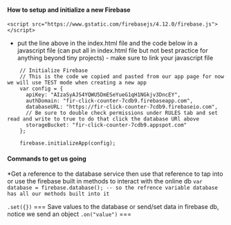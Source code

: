 #### How to setup and initialize a new Firebase
`<script src="https://www.gstatic.com/firebasejs/4.12.0/firebase.js"></script>` 
* put the line above in the index.html file and the code below in a javascript file (can put all in index.html file but not best practice for anything beyond tiny projects) - make sure to link your javascript file


```
    // Initialize Firebase
    // This is the code we copied and pasted from our app page for now we will use TEST mode when creating a new app
    var config = {
      apiKey: "AIzaSyAJS4YQWU5DmESeYueG1qH1NGkjv3DncEY",
      authDomain: "fir-click-counter-7cdb9.firebaseapp.com",
      databaseURL: "https://fir-click-counter-7cdb9.firebaseio.com",
      // Be sure to double check permissions under RULES tab and set read and write to true to do that click the database URl above
      storageBucket: "fir-click-counter-7cdb9.appspot.com"
    };

    firebase.initializeApp(config);
``` 
#### Commands to get us going  

  *Get a reference to the database service then use that reference to tap into or use the firebase built in methods to interact with the online db
`var database = firebase.database(); -- so the refrence variable database has all our methods built into it`

`.set({})` === Save values to the database or send/set data in firebase db, notice we send an object 
`.on("value")` === 
